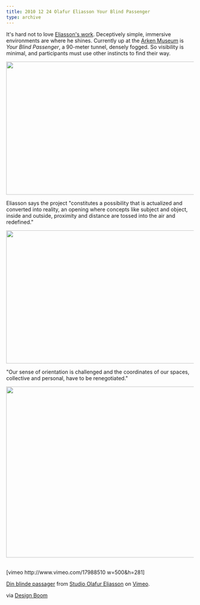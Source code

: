 ```yaml
---
title: 2010 12 24 Olafur Eliasson Your Blind Passenger
type: archive
---
```


<p>It's hard not to love <a href="http://www.olafureliasson.net/">Eliasson's work</a>. Deceptively simple, immersive environments are where he shines. Currently up at the <a href="http://www.arken.dk/content/us">Arken Museum</a> is <em>Your Blind Passenger</em>, a 90-meter tunnel, densely fogged. So visibility is minimal, and participants must use other instincts to find their way.</p>
<p><a href="http://ablersite.files.wordpress.com/2010/12/yourblindpassenger02.jpg"><img class="alignnone size-full wp-image-4075" title="yourblindpassenger02" src="{{ site.baseurl }}/uploads/yourblindpassenger02.jpg" alt="" width="640" height="358" /></a></p>
<p>Eliasson says the project "constitutes a possibility that is actualized and converted into reality, an opening where concepts like subject and object, inside and outside, proximity and distance are tossed into the air and redefined."</p>
<p><a href="http://ablersite.files.wordpress.com/2010/12/yourblindpassenger03.jpg"><img class="alignnone size-full wp-image-4076" title="yourblindpassenger03" src="{{ site.baseurl }}/uploads/yourblindpassenger03.jpg" alt="" width="640" height="358" /></a></p>
<p>"Our sense of orientation is challenged and the coordinates of our spaces, collective and personal, have to be renegotiated."</p>
<p><a href="http://ablersite.files.wordpress.com/2010/12/yourblindpassenger04.jpg"><img class="alignnone size-full wp-image-4077" title="yourblindpassenger04" src="{{ site.baseurl }}/uploads/yourblindpassenger04.jpg" alt="" width="640" height="460" /></a></p>
<p>&nbsp;<br />
[vimeo http://www.vimeo.com/17988510 w=500&h=281]
<p><a href="http://vimeo.com/17988510">Din blinde passager</a> from <a href="http://vimeo.com/user3990392">Studio Olafur Eliasson</a> on <a href="http://vimeo.com">Vimeo</a>.</p>
<p>via <a href="http://www.designboom.com/weblog/cat/10/view/12642/olafur-eliasson-your-blind-passenger.html">Design Boom</a></p>
